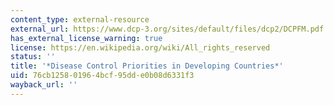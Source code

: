 ```yaml
---
content_type: external-resource
external_url: https://www.dcp-3.org/sites/default/files/dcp2/DCPFM.pdf
has_external_license_warning: true
license: https://en.wikipedia.org/wiki/All_rights_reserved
status: ''
title: '*Disease Control Priorities in Developing Countries*'
uid: 76cb1258-0196-4bcf-95dd-e0b08d6331f3
wayback_url: ''
---
```

